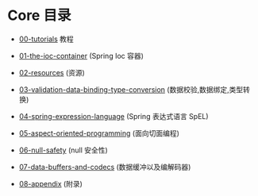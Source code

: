 # Core 目录

- [00-tutorials](00-tutorials) 教程

- [01-the-ioc-container](01-the-ioc-container/README.md)  (Spring Ioc 容器)

-  [02-resources](02-resources) (资源)

-  [03-validation-data-binding-type-conversion](03-validation-data-binding-type-conversion) (数据校验,数据绑定,类型转换)

-  [04-spring-expression-language](04-spring-expression-language) (Spring 表达式语言 SpEL)

-  [05-aspect-oriented-programming](05-aspect-oriented-programming) (面向切面编程)
-  [06-null-safety](06-null-safety)  (null 安全性)
-  [07-data-buffers-and-codecs](07-data-buffers-and-codecs) (数据缓冲以及编解码器)

-  [08-appendix](08-appendix)  (附录)

